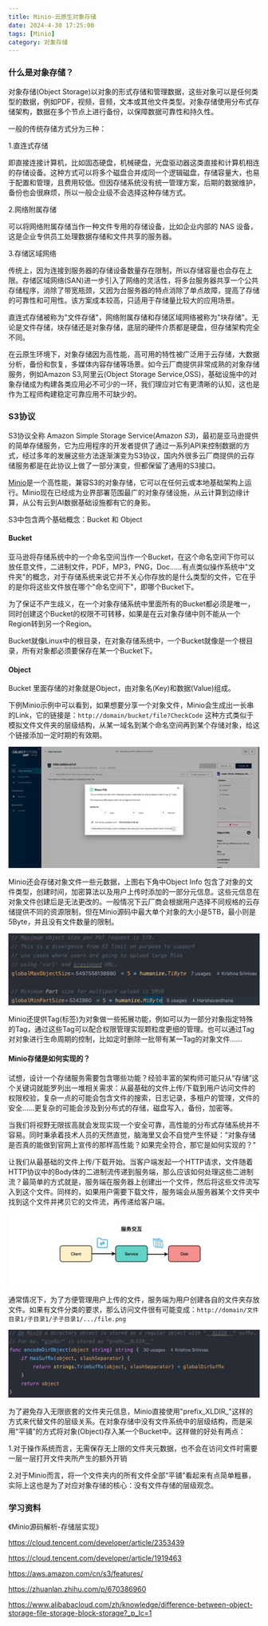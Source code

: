```yaml
---
title: Minio-云原生对象存储
date: 2024-4-30 17:25:00
tags: [Minio]
category: 对象存储
---
```


### 什么是对象存储？

对象存储(Object Storage)以对象的形式存储和管理数据，这些对象可以是任何类型的数据，例如PDF，视频，音频，文本或其他文件类型。对象存储使用分布式存储架构，数据在多个节点上进行备份，以保障数据可靠性和持久性。

一般的传统存储方式分为三种：

1.直连式存储

即直接连接计算机，比如固态硬盘，机械硬盘，光盘驱动器这类直接和计算机相连的存储设备。这种方式可以将多个磁盘合并成同一个逻辑磁盘，存储容量大，也易于配置和管理，且费用较低。但因存储系统没有统一管理方案，后期的数据维护，备份也会很麻烦，所以一般企业级不会选择这种存储方式。

2.网络附属存储

可以将网络附属存储当作一种文件专用的存储设备，比如企业内部的 NAS 设备，这是企业专供员工处理数据存储和文件共享的服务器。

3.存储区域网络

传统上，因为连接到服务器的存储设备数量存在限制，所以存储容量也会存在上限。存储区域网络(SAN)进一步引入了网络的灵活性，将多台服务器共享一个公共存储程序，消除了带宽瓶颈，又因为台服务器的特点消除了单点故障，提高了存储的可靠性和可用性。该方案成本较高，只适用于存储量比较大的应用场景。

直连式存储被称为"文件存储"，网络附属存储和存储区域网络被称为"块存储"。无论是文件存储，块存储还是对象存储，底层的硬件介质都是硬盘，但存储架构完全不同。

在云原生环境下，对象存储因为高性能，高可用的特性被广泛用于云存储，大数据分析，备份和恢复，多媒体内容存储等场景。如今云厂商提供非常成熟的对象存储服务，例如Amazon S3,阿里云(Object Storage Service,OSS)，基础设施中的对象存储成为构建各类应用必不可少的一环，我们理应对它有更清晰的认知，这也是作为工程师构建稳定可靠应用不可缺少的。



### S3协议

S3协议全称 Amazon Simple Storage Service(Amazon *S3*)，最初是亚马逊提供的简单存储服务，它为应用程序的开发者提供了通过一系列API来控制数据的方式，经过多年的发展这些方法逐渐演变为S3协议，国内外很多云厂商提供的云存储服务都是在此协议上做了一部分演变，但都保留了通用的S3接口。

[Minio](https://min.io/)是一个高性能，兼容S3的对象存储，它可以在任何云或本地基础架构上运行。Minio现在已经成为业界部署范围最广的对象存储设施，从云计算到边缘计算，从公有云到AI数据基础设施都有它的身影。

S3中包含两个基础概念：Bucket 和 Object

#### Bucket

亚马逊将存储系统中的一个命名空间当作一个Bucket，在这个命名空间下你可以放任意文件，二进制文件，PDF，MP3，PNG，Doc……有点类似操作系统中"文件夹"的概念，对于存储系统来说它并不关心你存放的是什么类型的文件，它在乎的是你将这些文件放在哪个"命名空间下"，即哪个Bucket下。

为了保证不产生歧义，在一个对象存储系统中里面所有的Bucket都必须是唯一，同时创建这个Bucket的权限不可转移，如果是在云对象存储中则不能从一个Region转到另一个Region。

Bucket就像Linux中的根目录，在对象存储系统中，一个Bucket就像是一个根目录，所有对象都必须要保存在某一个Bucket下。



#### Object

Bucket 里面存储的对象就是Object，由对象名(Key)和数据(Value)组成。

下例Minio示例中可以看到，如果想要分享一个对象文件，Minio会生成出一长串的Link，它的链接是：`http://domain/bucket/file?CheckCode` 这种方式类似于模拟文件文件夹的层级结构，从某一域名到某个命名空间再到某个存储对象，给这个链接添加一定时期的有效期。

![image-20240506173912182](https://raw.githubusercontent.com/AnAnonymousFriend/images/main/image-20240506173912182.png)

Minio还会存储对象文件一些元数据，上图右下角中Object Info 包含了对象的文件类型，创建时间，加密算法以及用户上传时添加的一部分元信息。这些元信息在对象文件创建后是无法更改的。一般情况下云厂商会根据用户选择不同规格的云存储提供不同的资源限制，但在Minio源码中最大单个对象的大小是5TB，最小则是5Byte，并且没有文件数量的限制。

![image-20240509172637458](https://raw.githubusercontent.com/AnAnonymousFriend/images/main/image-20240509172637458.png)

Minio还提供Tag(标签)为对象做一些拓展功能，例如可以为一部分对象指定特殊的Tag，通过这些Tag可以配合权限管理实现颗粒度更细的管理。也可以通过Tag对对象进行生命周期的控制，比如定时删除一批带有某一Tag的对象文件……



#### Minio存储是如何实现的？

试想，设计一个存储服务需要包含哪些功能？经验丰富的架构师可能只从“存储”这个关键词就能罗列出一堆相关需求：从最基础的文件上传/下载到用户访问文件的权限校验，复杂一点的可能会包含文件的搜索，日志记录，多租户的管理，文件的安全……更复杂的可能会涉及到分布式的存储，磁盘写入，备份，加密等。

当我们将视野无限拔高就会发现实现一个安全可靠，高性能的分布式存储系统并不容易。同时秉承着技术人员的天然直觉，脑海里又会不自觉产生怀疑：“对象存储是否真的能做到官网上宣传的那样高性能？如果完全符合，那它是如何实现的？”

让我们从最基础的文件上传/下载开始。当客户端发起一个HTTP请求，文件随着HTTP协议中的Body体的二进制流传递到服务端，那么应该如何处理这些二进制流？最简单的方式就是，服务端在服务器上创建出一个文件，然后将这些文件流写入到这个文件。同样的，如果用户需要下载文件，服务端会从服务器某个文件夹中找到这个文件并拷贝它的文件流，再传递给客户端。

<img src="https://raw.githubusercontent.com/AnAnonymousFriend/images/main/image-20240511151246220.png" alt="image-20240511151246220"  />

通常情况下，为了方便管理用户上传的文件，服务端为用户创建各自的文件夹存放文件。如果有文件分类的要求，那么访问文件很有可能变成：`http://domain/文件目录1/子目录1/子子目录1/.../file.png`

![image-20240511154218735](https://raw.githubusercontent.com/AnAnonymousFriend/images/main/image-20240511154218735.png)

为了避免存入无限嵌套的文件夹元信息，Minio直接使用"prefix_XLDIR_"这样的方式来代替文件的层级关系。在对象存储中没有文件系统中的层级结构，而是采用“平铺”的方式将对象(Object)存入某一个Bucket中。这样做的好处有两点：

1.对于操作系统而言，无需保存无上限的文件夹元数据，也不会在访问文件时需要一层一层打开文件夹所产生的额外开销

2.对于Minio而言，将一个文件夹内的所有文件全部“平铺”看起来有点简单粗暴，实际上这也是为了对应对象存储的核心：没有文件存储的层级观念。









### 学习资料

《Minio源码解析-存储层实现》

https://cloud.tencent.com/developer/article/2353439

https://cloud.tencent.com/developer/article/1919463

https://aws.amazon.com/cn/s3/features/

https://zhuanlan.zhihu.com/p/670386960

https://www.alibabacloud.com/zh/knowledge/difference-between-object-storage-file-storage-block-storage?_p_lc=1
